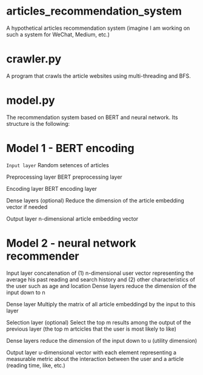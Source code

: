 # articles_recommendation_system
A hypothetical articles recommendation system (imagine I am working on such a system for WeChat, Medium, etc.)

# crawler.py
A program that crawls the article websites using multi-threading and BFS.

# model.py
The recommendation system based on BERT and neural network. Its structure is the following:

# Model 1 - BERT encoding

```Input layer```                   Random setences of articles

Preprocessing layer           BERT preprocessing layer

Encoding layer                BERT encoding layer

Dense layers (optional)       Reduce the dimension of the article embedding vector if needed

Output layer                  n-dimensional article embedding vector

# Model 2 - neural network recommender

Input layer                   concatenation of (1) n-dimensional user vector representing the average his past reading and search history and (2) other                                           characteristics of the user such as age and location
Dense layers                  reduce the dimension of the input down to n

Dense layer                   Multiply the matrix of all article embeddingd by the input to this layer

Selection layer (optional)    Select the top m results among the output of the previous layer (the top m artcicles that the user is most likely to like)

Dense layers                  reduce the dimension of the input down to u (utility dimension)

Output layer                  u-dimensional vector with each element representing a measurable metric about the interaction between the user and a article (reading                               time, like, etc.)
